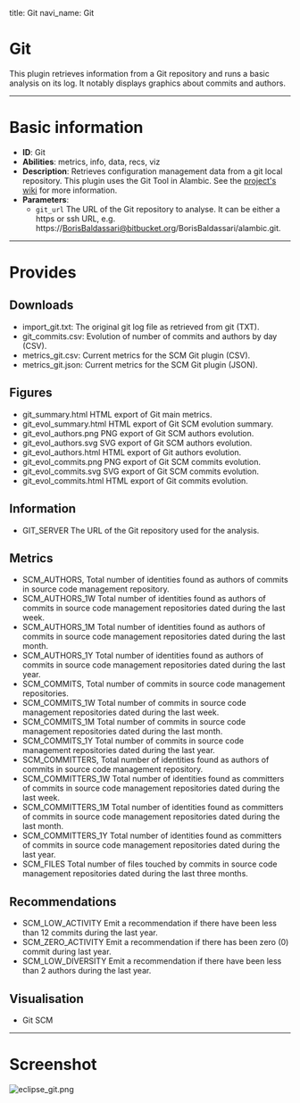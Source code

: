 title: Git
navi_name: Git

# Git

This plugin retrieves information from a Git repository and runs a basic analysis on its log. It notably displays graphics about commits and authors.



-----

# Basic information

* **ID**: Git
* **Abilities**: metrics, info, data, recs, viz
* **Description**:
  Retrieves configuration management data from a git local repository. This plugin uses the Git Tool in Alambic.
  See the [project's wiki](http://alambic.io/Plugins/Pre/Git.html) for more information.
* **Parameters**:
  * `git_url` The URL of the Git repository to analyse. It can be either a https or ssh URL, e.g. https://BorisBaldassari@bitbucket.org/BorisBaldassari/alambic.git.

-----

# Provides

## Downloads

* import_git.txt: The original git log file as retrieved from git (TXT).
* git_commits.csv: Evolution of number of commits and authors by day (CSV).
* metrics_git.csv: Current metrics for the SCM Git plugin (CSV).
* metrics_git.json: Current metrics for the SCM Git plugin (JSON).

## Figures

* git_summary.html
  HTML export of Git main metrics.
* git_evol_summary.html
  HTML export of Git SCM evolution summary.
* git_evol_authors.png
  PNG export of Git SCM authors evolution.
* git_evol_authors.svg
  SVG export of Git SCM authors evolution.
* git_evol_authors.html
  HTML export of Git authors evolution.
* git_evol_commits.png
  PNG export of Git SCM commits evolution.
* git_evol_commits.svg
  SVG export of Git SCM commits evolution.
* git_evol_commits.html
  HTML export of Git commits evolution.

## Information

* GIT_SERVER
  The URL of the Git repository used for the analysis.

## Metrics

* SCM_AUTHORS,
  Total number of identities found as authors of commits in source code management repository.
* SCM_AUTHORS_1W
  Total number of identities found as authors of commits in source code management repositories dated during the last week.
* SCM_AUTHORS_1M
  Total number of identities found as authors of commits in source code management repositories dated during the last month.
* SCM_AUTHORS_1Y
  Total number of identities found as authors of commits in source code management repositories dated during the last year.
* SCM_COMMITS,
  Total number of commits in source code management repositories.
* SCM_COMMITS_1W
  Total number of commits in source code management repositories dated during the last week.
* SCM_COMMITS_1M
  Total number of commits in source code management repositories dated during the last month.
* SCM_COMMITS_1Y
  Total number of commits in source code management repositories dated during the last year.
* SCM_COMMITTERS,
  Total number of identities found as authors of commits in source code management repository.
* SCM_COMMITTERS_1W
  Total number of identities found as committers of commits in source code management repositories dated during the last week.
* SCM_COMMITTERS_1M
  Total number of identities found as committers of commits in source code management repositories dated during the last month.
* SCM_COMMITTERS_1Y
  Total number of identities found as committers of commits in source code management repositories dated during the last year.
* SCM_FILES
  Total number of files touched by commits in source code management repositories dated during the last three months.

## Recommendations

* SCM_LOW_ACTIVITY
  Emit a recommendation if there have been less than 12 commits during the last year.
* SCM_ZERO_ACTIVITY
  Emit a recommendation if there has been zero (0) commit during last year.
* SCM_LOW_DIVERSITY
  Emit a recommendation if there have been less than 2 authors during the last year.

## Visualisation

* Git SCM


-----

# Screenshot

![eclipse_git.png](/images/eclipse_git.png)
